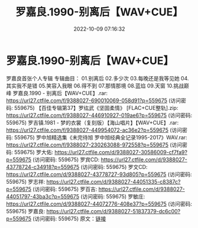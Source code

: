 ﻿---
title: 罗嘉良.1990-别离后【WAV+CUE】
date: 2022-10-09 07:16:32
categories: WAV车载音乐、镜像
tags: 华语中文
---
# 罗嘉良.1990-别离后【WAV+CUE】

罗嘉良首张个人专辑
专辑曲目：
01.别离后
02.多少次
03.每晚还是我等见她
04.其实我不是错
05.笑容入我眼
06.得不到
07.那情那境
08.蓝焰
09.天窗
10.挑战巅峰
罗嘉良.1990 - 别离后【WAV+CUE】.rar: https://url27.ctfile.com/f/9388027-690010069-058d91?p=559675
(访问密码: 559675)
【百佳专辑第37】罗纮武《坚固柔情》 [FLAC+CUE整轨].zip: https://url27.ctfile.com/f/9388027-446910927-019ae6?p=559675
(访问密码: 559675)
罗吉镇.1981 - 梦的衣裳（复刻版）【海山唱片】【WAV+CUE】.rar: https://url27.ctfile.com/f/9388027-449954072-ac36e2?p=559675
(访问密码: 559675)
罗中旭精选集《未完待旭 罗中旭经典全记录1995-2017》WAV.rar: https://url27.ctfile.com/f/9388027-230263088-972558?p=559675
(访问密码: 559675)
罗大佑: https://url27.ctfile.com/d/9388027-30586009-cf7fa9?p=559675
(访问密码: 559675)
罗宾CD: https://url27.ctfile.com/d/9388027-43778724-c34918?p=559675
(访问密码: 559675)
罗文CD: https://url27.ctfile.com/d/9388027-43778727-93d805?p=559675
(访问密码: 559675)
罗志祥: https://url27.ctfile.com/d/9388027-44051335-c8387c?p=559675
(访问密码: 559675)
罗百吉: https://url27.ctfile.com/d/9388027-44051797-43ba3c?p=559675
(访问密码: 559675)
罗敏庄: https://url27.ctfile.com/d/9388027-44072776-408e37?p=559675
(访问密码: 559675)
罗嘉良: https://url27.ctfile.com/d/9388027-51837379-dc6c00?p=559675
(访问密码: 559675)
原文：[链接](https://blog.sina.com.cn/s/blog_1647c7e7601030ztr.html)